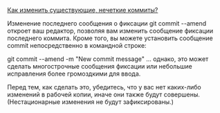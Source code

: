 [Как изменить существующие, нечеткие коммиты?](http://qaru.site/questions/6/how-to-modify-existing-unpushed-commits)

Изменение последнего сообщения о фиксации
git commit --amend
откроет ваш редактор, позволяя вам изменить сообщение фиксации последнего коммита. Кроме того, вы можете установить сообщение commit непосредственно в командной строке:

git commit --amend -m "New commit message"
... однако, это может сделать многострочные сообщения фиксации или небольшие исправления более громоздкими для ввода.

Перед тем, как сделать это, убедитесь, что у вас нет каких-либо изменений в рабочей копии, иначе они также будут совершены. (Нестационарные изменения не будут зафиксированы.)